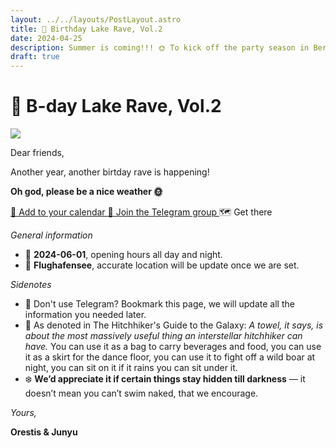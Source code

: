 ```yaml
---
layout: ../../layouts/PostLayout.astro
title: 🪩 Birthday Lake Rave, Vol.2
date: 2024-04-25
description: Summer is coming!!! 🌞 To kick off the party season in Berlin, join our birthday lake rave party.  
draft: true
---
```


# 🪩 B-day Lake Rave, Vol.2 

<img class="filter" src="/images/rave.png"  />

Dear friends,

Another year, another birtday rave is happening!

**Oh god, please be a nice weather 🌞**


<a class="button" href="/files/event.ics">
  📆 Add to your calendar
</a>


<a class="button" href="https://t.me/+ebDL5UlWtbI2YThi">
  💬 Join the Telegram group
</a>

<a class="button button--disabled">
  🗺️ Get there
</a>

*General information*

- 📅 **2024-06-01**, opening hours all day and night.
- 📍 **Flughafensee**, accurate location will be update once we are set. 


*Sidenotes*
- 🔖 Don't use Telegram? Bookmark this page, we will update all the information you needed later.
- 🧺 As denoted in The Hitchhiker's Guide to the Galaxy: *A towel, it says, is about the most massively useful thing an interstellar hitchhiker can have.* You can use it as a bag to carry beverages and food, you can use it as a skirt for the dance floor, you can use it to fight off a wild boar at night, you can sit on it if it rains you can sit under it.
- ❄️ **We’d appreciate it if certain things stay hidden till darkness** — it doesn’t mean you can’t swim naked, that we encourage.


*Yours,*

**Orestis & Junyu**


